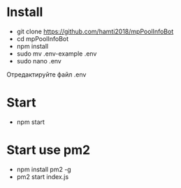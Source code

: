 # Install

* git clone https://github.com/hamti2018/mpPoolInfoBot
* cd mpPoolInfoBot
* npm install
* sudo mv .env-example .env
* sudo nano .env

Отредактируйте файл .env

# Start

* npm start

# Start use pm2

* npm install pm2 -g
* pm2 start index.js
